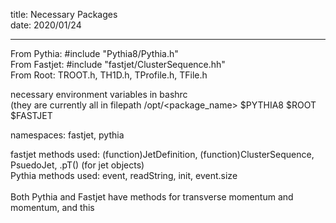 title: Necessary Packages <br />
date: 2020/01/24 <br />

----------

From Pythia: #include "Pythia8/Pythia.h" <br />
From Fastjet: #include "fastjet/ClusterSequence.hh" <br />
From Root: TROOT.h, TH1D.h, TProfile.h, TFile.h <br />

necessary environment variables in bashrc <br />
(they are currently all in filepath /opt/<package_name>
$PYTHIA8
$ROOT
$FASTJET

namespaces: fastjet, pythia

fastjet methods used: (function)JetDefinition, (function)ClusterSequence, PsuedoJet, .pT() (for jet objects)<br />
Pythia methods used: event, readString, init, event.size <br />
<br />
Both Pythia and Fastjet have methods for transverse momentum and momentum, and this 
